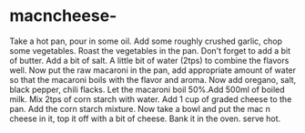 # macncheese-
Take a hot pan, pour in some oil. Add some roughly crushed garlic, chop some vegetables. Roast the vegetables in the pan. Don't forget to add a bit of butter. Add a bit of salt. A little bit of water (2tps) to combine the flavors well. Now put the raw macaroni in the pan, add appropriate amount of water so that the macaroni boils with the flavor and aroma. Now add oregano, salt, black pepper, chili flacks. Let the macaroni boil 50%.Add 500ml of boiled milk. Mix 2tps of corn starch with water. Add 1 cup of graded cheese to the pan. Add the corn starch mixture. Now take a bowl and put the mac n cheese in it, top it off with a bit of cheese. Bank it in the oven. serve hot.         
